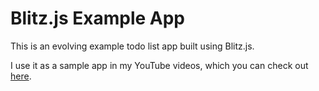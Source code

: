 # Blitz.js Example App

This is an evolving example todo list app built using Blitz.js.

I use it as a sample app in my YouTube videos, which you can check out [here](https://www.youtube.com/c/JacquesBlom).
